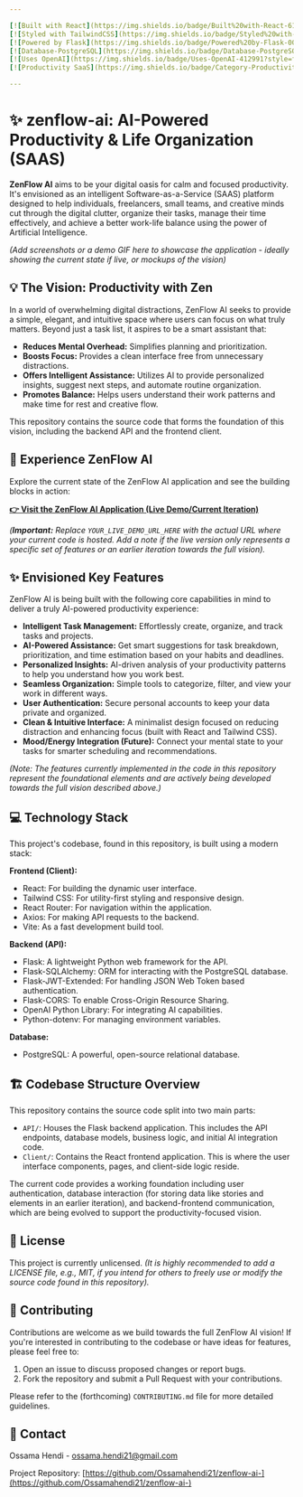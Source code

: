 ```yaml
---

[![Built with React](https://img.shields.io/badge/Built%20with-React-61DAFB?style=for-the-badge&logo=react&logoColor=white)](https://react.dev/)
[![Styled with TailwindCSS](https://img.shields.io/badge/Styled%20with-TailwindCSS-06B6D4?style=for-the-badge&logo=tailwindcss&logoColor=white)](https://tailwindcss.com/)
[![Powered by Flask](https://img.shields.io/badge/Powered%20by-Flask-000000?style=for-the-badge&logo=flask&logoColor=white)](https://flask.palletsprojects.com/)
[![Database-PostgreSQL](https://img.shields.io/badge/Database-PostgreSQL-4169E1?style=for-the-badge&logo=postgresql&logoColor=white)](https://www.postgresql.org/)
[![Uses OpenAI](https://img.shields.io/badge/Uses-OpenAI-412991?style=for-the-badge&logo=openai&logoColor=white)](https://openai.com/)
[![Productivity SaaS](https://img.shields.io/badge/Category-Productivity%20SaaS-5D3FD3?style=for-the-badge)](https://en.wikipedia.org/wiki/Software_as_a_service)

---
```


# ✨ zenflow-ai: AI-Powered Productivity & Life Organization (SAAS)

**ZenFlow AI** aims to be your digital oasis for calm and focused productivity. It's envisioned as an intelligent Software-as-a-Service (SAAS) platform designed to help individuals, freelancers, small teams, and creative minds cut through the digital clutter, organize their tasks, manage their time effectively, and achieve a better work-life balance using the power of Artificial Intelligence.

*(Add screenshots or a demo GIF here to showcase the application - ideally showing the current state if live, or mockups of the vision)*

## 💡 The Vision: Productivity with Zen

In a world of overwhelming digital distractions, ZenFlow AI seeks to provide a simple, elegant, and intuitive space where users can focus on what truly matters. Beyond just a task list, it aspires to be a smart assistant that:

*   **Reduces Mental Overhead:** Simplifies planning and prioritization.
*   **Boosts Focus:** Provides a clean interface free from unnecessary distractions.
*   **Offers Intelligent Assistance:** Utilizes AI to provide personalized insights, suggest next steps, and automate routine organization.
*   **Promotes Balance:** Helps users understand their work patterns and make time for rest and creative flow.

This repository contains the source code that forms the foundation of this vision, including the backend API and the frontend client.

## 🚀 Experience ZenFlow AI

Explore the current state of the ZenFlow AI application and see the building blocks in action:

**[👉 Visit the ZenFlow AI Application (Live Demo/Current Iteration)](YOUR_LIVE_DEMO_URL_HERE)**

*(**Important:** Replace `YOUR_LIVE_DEMO_URL_HERE` with the actual URL where your current code is hosted. Add a note if the live version only represents a specific set of features or an earlier iteration towards the full vision).*

## ✨ Envisioned Key Features

ZenFlow AI is being built with the following core capabilities in mind to deliver a truly AI-powered productivity experience:

*   **Intelligent Task Management:** Effortlessly create, organize, and track tasks and projects.
*   **AI-Powered Assistance:** Get smart suggestions for task breakdown, prioritization, and time estimation based on your habits and deadlines.
*   **Personalized Insights:** AI-driven analysis of your productivity patterns to help you understand how you work best.
*   **Seamless Organization:** Simple tools to categorize, filter, and view your work in different ways.
*   **User Authentication:** Secure personal accounts to keep your data private and organized.
*   **Clean & Intuitive Interface:** A minimalist design focused on reducing distraction and enhancing focus (built with React and Tailwind CSS).
*   **Mood/Energy Integration (Future):** Connect your mental state to your tasks for smarter scheduling and recommendations.

*(Note: The features currently implemented in the code in this repository represent the foundational elements and are actively being developed towards the full vision described above.)*

## 💻 Technology Stack

This project's codebase, found in this repository, is built using a modern stack:

**Frontend (Client):**
*   React: For building the dynamic user interface.
*   Tailwind CSS: For utility-first styling and responsive design.
*   React Router: For navigation within the application.
*   Axios: For making API requests to the backend.
*   Vite: As a fast development build tool.

**Backend (API):**
*   Flask: A lightweight Python web framework for the API.
*   Flask-SQLAlchemy: ORM for interacting with the PostgreSQL database.
*   Flask-JWT-Extended: For handling JSON Web Token based authentication.
*   Flask-CORS: To enable Cross-Origin Resource Sharing.
*   OpenAI Python Library: For integrating AI capabilities.
*   Python-dotenv: For managing environment variables.

**Database:**
*   PostgreSQL: A powerful, open-source relational database.

## 🏗️ Codebase Structure Overview

This repository contains the source code split into two main parts:

*   `API/`: Houses the Flask backend application. This includes the API endpoints, database models, business logic, and initial AI integration code.
*   `Client/`: Contains the React frontend application. This is where the user interface components, pages, and client-side logic reside.

The current code provides a working foundation including user authentication, database interaction (for storing data like stories and elements in an earlier iteration), and backend-frontend communication, which are being evolved to support the productivity-focused vision.

## 📄 License

This project is currently unlicensed. *(It is highly recommended to add a LICENSE file, e.g., MIT, if you intend for others to freely use or modify the source code found in this repository).*

## 👋 Contributing

Contributions are welcome as we build towards the full ZenFlow AI vision! If you're interested in contributing to the codebase or have ideas for features, please feel free to:

1.  Open an issue to discuss proposed changes or report bugs.
2.  Fork the repository and submit a Pull Request with your contributions.

Please refer to the (forthcoming) `CONTRIBUTING.md` file for more detailed guidelines.

## 📧 Contact

Ossama Hendi - [ossama.hendi21@gmail.com](mailto:ossama.hendi21@gmail.com)

Project Repository: [https://github.com/Ossamahendi21/zenflow-ai-](https://github.com/Ossamahendi21/zenflow-ai-)
